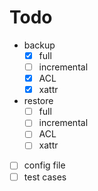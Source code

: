 # Todo
- backup
  - [X] full
  - [ ] incremental
  - [X] ACL 
  - [X] xattr
- restore
  - [ ] full
  - [ ] incremental
  - [ ] ACL 
  - [ ] xattr
- [ ] config file
- [ ] test cases
